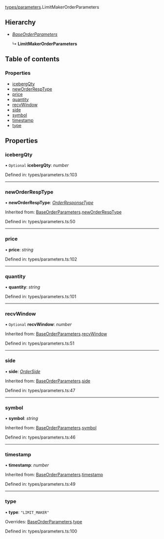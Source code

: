 [types/parameters](../modules/Module:-types/parameters).LimitMakerOrderParameters

## Hierarchy

* [*BaseOrderParameters*](./Interface:-BaseOrderParameters)

  ↳ **LimitMakerOrderParameters**

## Table of contents

### Properties

- [icebergQty](./Interface:-LimitMakerOrderParameters#icebergqty)
- [newOrderRespType](./Interface:-LimitMakerOrderParameters#neworderresptype)
- [price](./Interface:-LimitMakerOrderParameters#price)
- [quantity](./Interface:-LimitMakerOrderParameters#quantity)
- [recvWindow](./Interface:-LimitMakerOrderParameters#recvwindow)
- [side](./Interface:-LimitMakerOrderParameters#side)
- [symbol](./Interface:-LimitMakerOrderParameters#symbol)
- [timestamp](./Interface:-LimitMakerOrderParameters#timestamp)
- [type](./Interface:-LimitMakerOrderParameters#type)

## Properties

### icebergQty

• `Optional` **icebergQty**: *number*

Defined in: types/parameters.ts:103

___

### newOrderRespType

• **newOrderRespType**: [*OrderResponseType*](../modules/Module:-types/enums#orderresponsetype)

Inherited from: [BaseOrderParameters](./Interface:-BaseOrderParameters).[newOrderRespType](./Interface:-BaseOrderParameters#neworderresptype)

Defined in: types/parameters.ts:50

___

### price

• **price**: *string*

Defined in: types/parameters.ts:102

___

### quantity

• **quantity**: *string*

Defined in: types/parameters.ts:101

___

### recvWindow

• `Optional` **recvWindow**: *number*

Inherited from: [BaseOrderParameters](./Interface:-BaseOrderParameters).[recvWindow](./Interface:-BaseOrderParameters#recvwindow)

Defined in: types/parameters.ts:51

___

### side

• **side**: [*OrderSide*](../modules/Module:-types/enums#orderside)

Inherited from: [BaseOrderParameters](./Interface:-BaseOrderParameters).[side](./Interface:-BaseOrderParameters#side)

Defined in: types/parameters.ts:47

___

### symbol

• **symbol**: *string*

Inherited from: [BaseOrderParameters](./Interface:-BaseOrderParameters).[symbol](./Interface:-BaseOrderParameters#symbol)

Defined in: types/parameters.ts:46

___

### timestamp

• **timestamp**: *number*

Inherited from: [BaseOrderParameters](./Interface:-BaseOrderParameters).[timestamp](./Interface:-BaseOrderParameters#timestamp)

Defined in: types/parameters.ts:49

___

### type

• **type**: ``"LIMIT_MAKER"``

Overrides: [BaseOrderParameters](./Interface:-BaseOrderParameters).[type](./Interface:-BaseOrderParameters#type)

Defined in: types/parameters.ts:100
